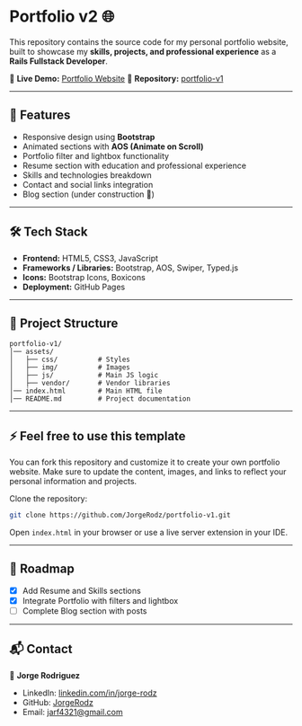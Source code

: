 # Portfolio v2 🌐

This repository contains the source code for my personal portfolio website, built to showcase my **skills, projects, and professional experience** as a **Rails Fullstack Developer**.

🔗 **Live Demo:** [Portfolio Website](https://jorgerodz.github.io/portfolio-v1)
📂 **Repository:** [portfolio-v1](https://github.com/JorgeRodz/portfolio-v1)

---

## 🚀 Features

* Responsive design using **Bootstrap**
* Animated sections with **AOS (Animate on Scroll)**
* Portfolio filter and lightbox functionality
* Resume section with education and professional experience
* Skills and technologies breakdown
* Contact and social links integration
* Blog section (under construction 🚧)

---

## 🛠️ Tech Stack

* **Frontend:** HTML5, CSS3, JavaScript
* **Frameworks / Libraries:** Bootstrap, AOS, Swiper, Typed.js
* **Icons:** Bootstrap Icons, Boxicons
* **Deployment:** GitHub Pages

---

## 📂 Project Structure

```
portfolio-v1/
│── assets/
│   ├── css/          # Styles
│   ├── img/          # Images
│   ├── js/           # Main JS logic
│   ├── vendor/       # Vendor libraries
│── index.html        # Main HTML file
│── README.md         # Project documentation
```

---

## ⚡ Feel free to use this template

You can fork this repository and customize it to create your own portfolio website. Make sure to update the content, images, and links to reflect your personal information and projects.


Clone the repository:

```bash
git clone https://github.com/JorgeRodz/portfolio-v1.git
```

Open `index.html` in your browser or use a live server extension in your IDE.

---

## 📌 Roadmap

* [x] Add Resume and Skills sections
* [x] Integrate Portfolio with filters and lightbox
* [ ] Complete Blog section with posts

---

## 📬 Contact

👤 **Jorge Rodriguez**

* LinkedIn: [linkedin.com/in/jorge-rodz](https://www.linkedin.com/in/jorge-rodz/)
* GitHub: [JorgeRodz](https://github.com/JorgeRodz)
* Email: [jarf4321@gmail.com](mailto:jarf4321@gmail.com)
